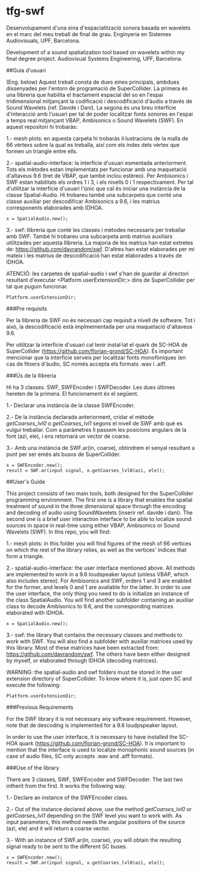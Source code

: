 # tfg-swf

Desenvolupament d'una eina d'espacialització sonora basada en wavelets en el marc del meu treball de final de grau. Enginyeria en Sistemes Audiovisuals, UPF, Barcelona.

Development of a sound spatialization tool based on wavelets within my final degree project. Audiovisual Systems Engineering, UPF, Barcelona.

##Guia d'usuari

(Eng. below)
Aquest treball consta de dues eines principals, ambdues dissenyades per l'entorn de programació de SuperCollider. La primera és una llibreria que habilita el tractament espacial del so en l'espai tridimensional mitjançant la codificació i descodificació d'àudio a través de Sound Wavelets (ref. Davide i Dani). La segona és una breu interfície d'interacció amb l'usuari per tal de poder localitzar fonts sonores en l'espai a temps real mitjançant VBAP, Ambisonics o Sound Wavelets (SWF). En aquest repositori hi trobaràs:

1.- mesh plots: en aquesta carpeta hi trobaràs il·lustracions de la malla de 66 vèrtexs sobre la qual es treballa, així com els índex dels vèrtex que formen un triangle entre ells.

2.- spatial-audio-interface: la interfície d'usuari esmentada anteriorment. Tots els mètodes estan implementats per funcionar amb una maquetació d'altaveus 9.6 (tret de VBAP, que també inclou estèreo). Per Ambisonics i SWF estan habilitats els ordres 1 i 3, i els nivells 0 i 1 respectivament. Per tal d'utilitzar la interfície d'usuari l'únic que cal és iniciar una instància de la classe Spatial-Audio. Hi trobareu també una subcarpeta que conté una classe auxiliar per descodificar Ambisonics a 9.6, i les matrius corresponents elaborades amb IDHOA.

```
x = SpatialAudio.new();
```

3.- swf: llibreria que conté les classes i mètodes necessaris per treballar amb SWF. També hi trobareu una subcarpeta amb matrius auxiliars utilitzades per aquesta llibreria. La majoria de les matrius han estat extretes de: https://github.com/davrandom/swf. D'altres han estat elaborades per mi mateix i les matrius de descodificació han estat elaborades a través de IDHOA.

ATENCIÓ: les carpetes de spatial-audio i swf s'han de guardar al directori resultant d'executar <Platform.userExtensionDir;> dins de SuperCollider per tal que puguin funcionar. 

```
Platform.userExtensionDir;
```

###Pre requisits

Per la llibreria de SWF no és necessari cap requisit a nivell de software. Tot i això, la descodificació està implmementada per una maquetació d'altaveus 9.6.

Per utilitzar la interfície d'usuari cal tenir instal·lat el quark de SC-HOA de SuperCollider (https://github.com/florian-grond/SC-HOA). És important mencionar que la interfície serveix per localitzar fonts monofòniques (en cas de fitxers d'àudio, SC només accepta els formats .wav i .aiff.

###Ús de la llibreria

Hi ha 3 classes. SWF, SWFEncoder i SWFDecoder. Les dues últimes hereten de la primera. El funcionament és el següent.

1.- Declarar una instància de la classe SWFEncoder.

2.- De la instància declarada anteriorment, cridar el mètode _getCoarses_lvl0_ o _getCoarses_lvl1_ segons el nivell de SWF amb què es vulgui treballar. Com a paràmetres li passem les posicions angulars de la font (azi, ele), i ens retornarà un vector de coarse.

3.- Amb una instància de SWF.ar(in, coarse), obtindrem el senyal resultant a punt per ser emès als busos de SuperCollider.

```
x = SWFEncoder.new();
result = SWF.ar(input signal, x.getCoarses_lvl0(azi, ele));
```

##User's Guide

This project consists of two main tools, both designed for the SuperCollider programming environment. The first one is a library that enables the spatial treatment of sound in the three dimensional space through the encoding and decoding of audio using SoundWavelets (inserir ref. davide i dani). The second one is a brief user interaction interface to be able to localize sound sources in space in real-time using either VBAP, Ambisonics or Sound Wavelets (SWF). In this repo, you will find:

1.- mesh plots: in this folder you will find figures of the mesh of 66 vertices on which the rest of the library relies, as well as the vertices' indices that form a triangle.

2.- spatial-audio-interface: the user interface mentioned above. All methods are implemented to work in a 9.6 loudspeaker layout (unless VBAP, which also includes stereo). For Ambisonics and SWF, orders 1 and 3 are enabled for the former, and levels 0 and 1 are available for the latter. In order to use the user interface, the only thing you need to do is initialize an instance of the class SpatialAudio. You will find another subfolder containing an auxiliar class to decode Ambisonics to 9.6, and the corresponding matrices elaborated with IDHOA.

```
x = SpatialAudio.new();
```

3.- swf: the library that contains the necessary classes and methods to work with SWF. You will also find a subfolder with auxiliar matrices used by this library. Most of these matrices have been extracted from:  https://github.com/davrandom/swf. The others have been either designed by myself, or elaborated through IDHOA (decoding matrices).

WARNING: the spatial-audio and swf folders must be stored in the user extension directory of SuperCollider. To know where it is, just open SC and execute the following:

```
Platform.userExtensionDir;
```

###Previous Requirements

For the SWF library it is not necessary any software requirement. However, note that de descoding is implemented for a 9.6 loudpspeaker layout.

In order to use the user interface, it is necessary to have installed the SC-HOA quark (https://github.com/florian-grond/SC-HOA). It is important to mention that the interface is used to localize monophonic sound sources (in case of audio files, SC only accepts .wav and .aiff formats).

###Use of the library

There are 3 classes, SWF, SWFEncoder and SWFDecoder. The last two intherit from the first. It works the following way.

1.- Declare an instance of the SWFEncoder class.

2.- Out of the instance declared above, use the method _getCoarses_lvl0_ or _getCoarses_lvl1_ depending on the SWF level you want to work with. As input parameters, this method needs the angular positions of the source (azi, ele) and it will return a coarse vector.

3.- With an instance of SWF.ar(in, coarse), you will obtain the resulting signal ready to be sent to the different SC buses.

```
x = SWFEncoder.new();
result = SWF.ar(input signal, x.getCoarses_lvl0(azi, ele));
```
